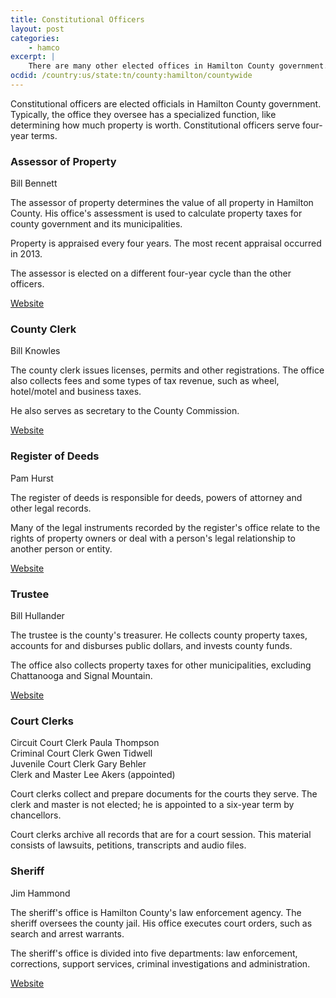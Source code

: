 ```yaml
---
title: Constitutional Officers
layout: post
categories:
    - hamco
excerpt: | 
    There are many other elected offices in Hamilton County government. Each one has a specialized function.
ocdid: /country:us/state:tn/county:hamilton/countywide
---
```


Constitutional officers are elected officials in Hamilton County government. Typically, the office they oversee has a specialized function, like determining how much property is worth. Constitutional officers serve four-year terms.

### Assessor of Property

Bill Bennett

The assessor of property determines the value of all property in Hamilton County. His office's assessment is used to calculate property taxes for county government and its municipalities.

Property is appraised every four years. The most recent appraisal occurred in 2013.

The assessor is elected on a different four-year cycle than the other officers.

[Website](http://www.hamiltontn.gov/assessor/)

### County Clerk

Bill Knowles

The county clerk issues licenses, permits and other registrations. The office also collects fees and some types of tax revenue, such as wheel, hotel/motel and business taxes.

He also serves as secretary to the County Commission.

[Website](http://www.countyclerkanytime.com)

### Register of Deeds

Pam Hurst

The register of deeds is responsible for deeds, powers of attorney and other legal records.

Many of the legal instruments recorded by the register's office relate to the rights of property owners or deal with a person's legal relationship to another person or entity.

[Website](http://www.hamiltontn.gov/Register/)

### Trustee

Bill Hullander

The trustee is the county's treasurer. He collects county property taxes, accounts for and disburses public dollars, and invests county funds. 

The office also collects property taxes for other municipalities, excluding Chattanooga and Signal Mountain.

[Website](http://www.hamiltontn.gov/Trustee/)

### Court Clerks

Circuit Court Clerk Paula Thompson  
Criminal Court Clerk Gwen Tidwell  
Juvenile Court Clerk Gary Behler  
Clerk and Master Lee Akers (appointed)

Court clerks collect and prepare documents for the courts they serve. The clerk and master is not elected; he is appointed to a six-year term by chancellors.

Court clerks archive all records that are for a court session. This material consists of lawsuits, petitions, transcripts and audio files.

### Sheriff

Jim Hammond

The sheriff's office is Hamilton County's law enforcement agency. The sheriff oversees the county jail. His office executes court orders, such as search and arrest warrants.

The sheriff's office is divided into five departments: law enforcement, corrections, support services, criminal investigations and administration.

[Website](http://www.hcsheriff.gov)

